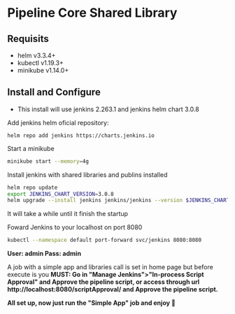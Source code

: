 # Pipeline Core Shared Library

## Requisits

- helm v3.3.4+
- kubectl v1.19.3+
- minikube v1.14.0+

## Install and Configure

* This install will use jenkins 2.263.1 and jenkins helm chart 3.0.8

Add jenkins helm oficial repository:
```śh
helm repo add jenkins https://charts.jenkins.io
```

Start a minikube
```sh
minikube start --memory=4g
```

Install jenkins with shared libraries and publins installed
```sh
helm repo update
export JENKINS_CHART_VERSION=3.0.8
helm upgrade --install jenkins jenkins/jenkins --version $JENKINS_CHART_VERSION --values jenkins-config.yaml
```
It will take a while until it finish the startup

Foward Jenkins to your localhost on port 8080
```sh
kubectl --namespace default port-forward svc/jenkins 8080:8080
```
<b>
User: admin
Pass: admin
</b>

A job with a simple app and libraries call is set in home page but before execute is you <b>MUST<b>: Go in "Manage Jenkins">"In-process Script Approval" and Approve the pipeline script, or access through url http://localhost:8080/scriptApproval/ and Approve the pipeline script.

All set up, now just run the "Simple App" job and enjoy 🤩